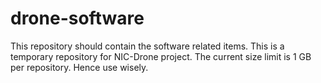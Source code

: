# drone-software
This repository should contain the software related items. 
This is a temporary repository for NIC-Drone project. The current size limit is 1 GB per repository. Hence use wisely.
